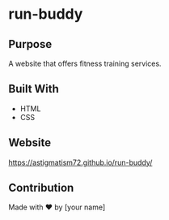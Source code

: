 # run-buddy

## Purpose

A website that offers fitness training services.

## Built With

- HTML
- CSS

## Website

https://astigmatism72.github.io/run-buddy/

## Contribution

Made with ❤️ by [your name]

